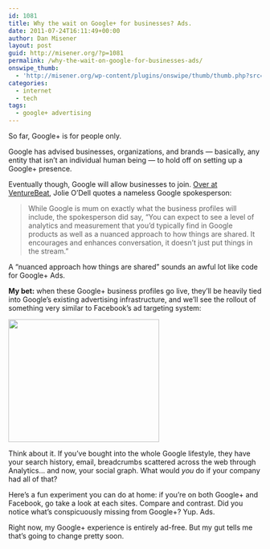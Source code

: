 ```yaml
---
id: 1081
title: Why the wait on Google+ for businesses? Ads.
date: 2011-07-24T16:11:49+00:00
author: Dan Misener
layout: post
guid: http://misener.org/?p=1081
permalink: /why-the-wait-on-google-for-businesses-ads/
onswipe_thumb:
  - 'http://misener.org/wp-content/plugins/onswipe/thumb/thumb.php?src=http://misener.org/wp-content/uploads/2011/07/facebook_ad_sale1.png&amp;w=600&amp;h=800&amp;zc=1&amp;q=75&amp;f=0'
categories:
  - internet
  - tech
tags:
  - google+ advertising
---
```

So far, Google+ is for people only.

Google has advised businesses, organizations, and brands &#8212; basically, any entity that isn&#8217;t an individual human being &#8212; to hold off on setting up a Google+ presence.

Eventually though, Google will allow businesses to join. [Over at VentureBeat](http://venturebeat.com/2011/07/22/google-plus-business-profiles/), Jolie O&#8217;Dell quotes a nameless Google spokesperson:

> While Google is mum on exactly what the business profiles will include, the spokesperson did say, “You can expect to see a level of analytics and measurement that you’d typically find in Google products as well as a nuanced approach to how things are shared. It encourages and enhances conversation, it doesn’t just put things in the stream.”

A &#8220;nuanced approach how things are shared&#8221; sounds an awful lot like code for Google+ Ads.

**My bet:** when these Google+ business profiles go live, they&#8217;ll be heavily tied into Google&#8217;s existing advertising infrastructure, and we&#8217;ll see the rollout of something very similar to Facebook&#8217;s ad targeting system:

[<img class="alignnone size-medium wp-image-1082" title="Facebook Ad Sale" src="http://misener.org/wp-content/uploads/2011/07/facebook_ad_sale-300x244.png" alt="" width="300" height="244" srcset="/wordpress/wp-content/uploads/2011/07/facebook_ad_sale-300x244.png 300w, /wordpress/wp-content/uploads/2011/07/facebook_ad_sale.png 775w" sizes="(max-width: 300px) 100vw, 300px" />](http://misener.org/wp-content/uploads/2011/07/facebook_ad_sale.png)

Think about it. If you&#8217;ve bought into the whole Google lifestyle, they have your search history, email, breadcrumbs scattered across the web through Analytics&#8230; and now, your social graph. What would _you_ do if your company had all of that?

Here&#8217;s a fun experiment you can do at home: if you&#8217;re on both Google+ and Facebook, go take a look at each sites. Compare and contrast. Did you notice what&#8217;s conspicuously missing from Google+? Yup. Ads.

Right now, my Google+ experience is entirely ad-free. But my gut tells me that&#8217;s going to change pretty soon.